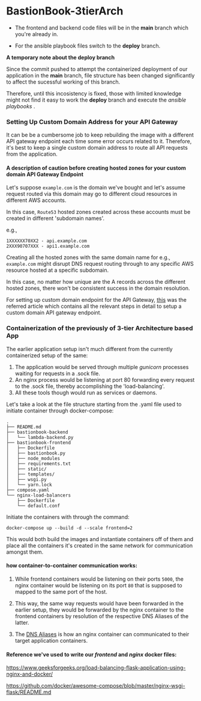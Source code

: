 # BastionBook-3tierArch

* The frontend and backend code files will be in the **main** branch which you're already in.

* For the ansible playbook files switch to the **deploy** branch.

**A temporary note about the deploy branch**

Since the commit pushed to attempt the containerized deployment of our application in the **main** branch, file structure has been changed significantly to affect the sucessful working of this branch.

Therefore, until this incosistency is fixed, those with limited knowledge might not find it easy to work the **deploy** branch and execute the *ansible playbooks* . 

### Setting Up Custom Domain Address for your API Gateway

It can be be a cumbersome job to keep rebuilding the image with a different API gateway endpoint each time some error occurs related to it. Therefore, it's best to keep a single custom domain address to route all API requests from the application.

#### A description of caution before creating hosted zones for your custom domain API Gateway Endpoint

Let's suppose `example.com` is the domain we've bought and let's assume request routed via this domain may go to different cloud resources in different AWS accounts.

In this case, `Route53` hosted zones created across these accounts must be created in different 'subdomain names'.

e.g.,
```
1XXXXXX70XX2 - api.example.com
2XXX90707XXX - api1.example.com
```

Creating all the hosted zones with the same domain name for e.g., `example.com` might disrupt DNS request routing through to any specific AWS resource hosted at a specific subdomain.

In this case, no matter how unique are the A records across the different hosted zones, there won't be consistent success in the domain resolution.

For setting up custom domain endpoint for the API Gateway, [this](https://wenheqi.medium.com/route-api-gateway-api-to-a-custom-domain-name-using-route53-251bc7f6fe75) was the referred article which contains all the relevant steps in detail to setup a custom domain API gateway endpoint.

### Containerization of the previously of 3-tier Architecture based App

The earlier application setup isn't much different from the currently containerized setup of the same:

1) The application would be served through multiple *gunicorn* processes waiting for requests in a .sock file.
2) An nginx process would be listening at port 80 forwarding every request to the .sock file, thereby accomplishing the 'load-balancing'.
3) All these tools though would run as services or daemons.

Let's take a look at the file structure starting from the .yaml file used to initiate container through docker-compose:

```
.
├── README.md
├── bastionbook-backend
│   └── lambda-backend.py
├── bastionbook-frontend
│   ├── Dockerfile
│   ├── bastionbook.py
│   ├── node_modules
│   ├── requirements.txt
│   ├── static/
│   ├── templates/
│   ├── wsgi.py
│   └── yarn.lock
├── compose.yaml
└── nginx-load-balancers
    ├── Dockerfile
    └── default.conf
```

Initiate the containers with through the command:

`docker-compose up --build -d --scale frontend=2`

This would both build the images and instantiate containers off of them and place all the containers it's created in the same network for communication amongst them.

#### how container-to-container communication works:

1) While frontend containers would be listening on their ports `5000`, the nginx container would be listening on its port `80` that is supposed to mapped to the same port of the host.

2) This way, the same way requests would have been forwarded in the earlier setup, they would be forwarded by the nginx container to the frontend containers by resolution of the respective DNS Aliases of the latter.

3) The [DNS Aliases](https://docs.docker.com/get-started/07_multi_container/#start-mysql) is how an nginx container can communicated to their target application containers.

#### Reference we've used to write our *frontend* and *nginx* docker files:

https://www.geeksforgeeks.org/load-balancing-flask-application-using-nginx-and-docker/

https://github.com/docker/awesome-compose/blob/master/nginx-wsgi-flask/README.md